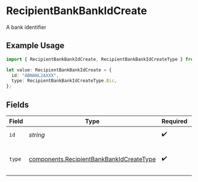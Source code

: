 # RecipientBankBankIdCreate

A bank identifier

## Example Usage

```typescript
import { RecipientBankBankIdCreate, RecipientBankBankIdCreateType } from "@apexfintechsolutions/ascend-sdk/models/components";

let value: RecipientBankBankIdCreate = {
  id: "ABNANL2AXXX",
  type: RecipientBankBankIdCreateType.Bic,
};
```

## Fields

| Field                                                                                                | Type                                                                                                 | Required                                                                                             | Description                                                                                          | Example                                                                                              |
| ---------------------------------------------------------------------------------------------------- | ---------------------------------------------------------------------------------------------------- | ---------------------------------------------------------------------------------------------------- | ---------------------------------------------------------------------------------------------------- | ---------------------------------------------------------------------------------------------------- |
| `id`                                                                                                 | *string*                                                                                             | :heavy_check_mark:                                                                                   | The bank identifier                                                                                  | ABNANL2AXXX                                                                                          |
| `type`                                                                                               | [components.RecipientBankBankIdCreateType](../../models/components/recipientbankbankidcreatetype.md) | :heavy_check_mark:                                                                                   | The type of bank identifier specified                                                                | BIC                                                                                                  |
